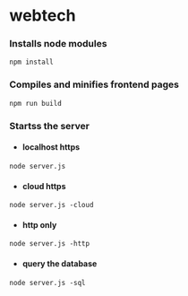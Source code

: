 # webtech

### Installs node modules
```
npm install
```

### Compiles and minifies frontend pages
```
npm run build
```

### Startss the server
* #### localhost https
```
node server.js
```
* #### cloud https
```
node server.js -cloud
```
* #### http only
```
node server.js -http
```
* #### query the database
```
node server.js -sql
```
